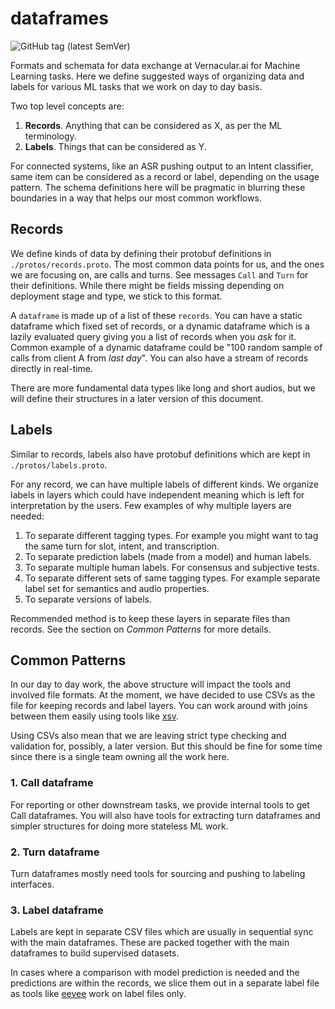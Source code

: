 # dataframes

![GitHub tag (latest SemVer)](https://img.shields.io/github/v/tag/Vernacular-ai/dataframes?style=flat-square)

Formats and schemata for data exchange at Vernacular.ai for Machine Learning
tasks. Here we define suggested ways of organizing data and labels for various
ML tasks that we work on day to day basis.

Two top level concepts are:
1. **Records**. Anything that can be considered as X, as per the ML terminology.
2. **Labels**. Things that can be considered as Y.

For connected systems, like an ASR pushing output to an Intent classifier, same
item can be considered as a record or label, depending on the usage pattern. The
schema definitions here will be pragmatic in blurring these boundaries in a way
that helps our most common workflows.

## Records
We define kinds of data by defining their protobuf definitions in
`./protos/records.proto`. The most common data points for us, and the ones we
are focusing on, are calls and turns. See messages `Call` and `Turn` for their
definitions. While there might be fields missing depending on deployment stage
and type, we stick to this format.

A `dataframe` is made up of a list of these `records`. You can have a static
dataframe which fixed set of records, or a dynamic dataframe which is a lazily
evaluated query giving you a list of records when you _ask_ for it. Common
example of a dynamic dataframe could be "100 random sample of calls from client
A from _last day_". You can also have a stream of records directly in real-time.

There are more fundamental data types like long and short audios, but we will
define their structures in a later version of this document.

## Labels
Similar to records, labels also have protobuf definitions which are kept in
`./protos/labels.proto`.

For any record, we can have multiple labels of different kinds. We organize
labels in layers which could have independent meaning which is left for
interpretation by the users. Few examples of why multiple layers are needed:

1. To separate different tagging types. For example you might want to tag the
   same turn for slot, intent, and transcription.
1. To separate prediction labels (made from a model) and human labels.
1. To separate multiple human labels. For consensus and subjective tests.
1. To separate different sets of same tagging types. For example separate label
   set for semantics and audio properties.
1. To separate versions of labels.

Recommended method is to keep these layers in separate files than records. See
the section on _Common Patterns_ for more details.

## Common Patterns
In our day to day work, the above structure will impact the tools and involved
file formats. At the moment, we have decided to use CSVs as the file for keeping
records and label layers. You can work around with joins between them easily
using tools like [xsv](https://github.com/BurntSushi/xsv).

Using CSVs also mean that we are leaving strict type checking and validation
for, possibly, a later version. But this should be fine for some time since
there is a single team owning all the work here.

### 1. Call dataframe
For reporting or other downstream tasks, we provide internal tools to get Call
dataframes. You will also have tools for extracting turn dataframes and simpler
structures for doing more stateless ML work.

### 2. Turn dataframe
Turn dataframes mostly need tools for sourcing and pushing to labeling
interfaces.

### 3. Label dataframe
Labels are kept in separate CSV files which are usually in sequential sync with
the main dataframes. These are packed together with the main dataframes to build
supervised datasets.

In cases where a comparison with model prediction is needed and the predictions
are within the records, we slice them out in a separate label file as tools like
[eevee](https://github.com/Vernacular-ai/eevee) work on label files only.
